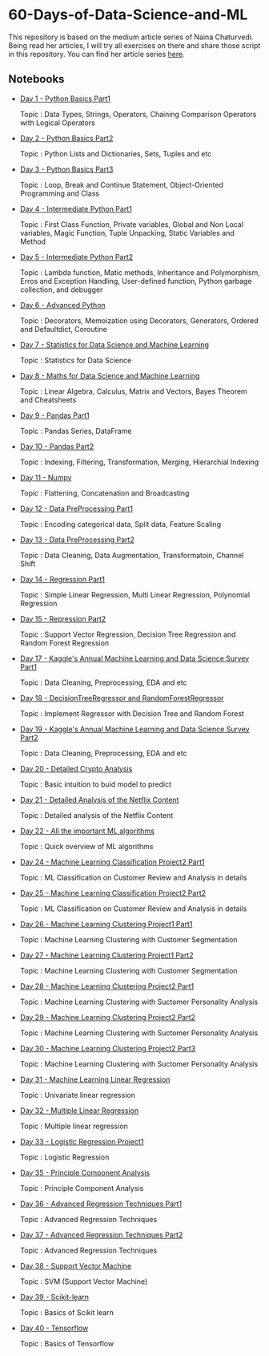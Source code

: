 # 60-Days-of-Data-Science-and-ML

This repository is based on the medium article series of Naina Chaturvedi. Being read her articles, I will try all exercises on there and share those script in this repository. You can find her article series [here](https://medium.com/coders-mojo/day-1-day-60-quick-recap-of-60-days-of-data-science-and-ml-6fc021643d1).


## Notebooks

- [Day 1 - Python Basics Part1](https://github.com/thunderstroke325/60-Days-of-Data-Science-and-ML/blob/main/Day_01_Python_Basics_Part1.ipynb)

    Topic : Data Types, Strings, Operators, Chaining Comparison Operators with Logical Operators

- [Day 2 - Python Basics Part2](https://github.com/thunderstroke325/60-Days-of-Data-Science-and-ML/blob/main/Day_02_Python_Basics_Part2.ipynb)

    Topic : Python Lists and Dictionaries, Sets, Tuples and etc

- [Day 3 - Python Basics Part3](https://github.com/thunderstroke325/60-Days-of-Data-Science-and-ML/blob/main/Day_03_Python_Basics_Part3.ipynb)

    Topic : Loop, Break and Continue Statement, Object-Oriented Programming and Class

- [Day 4 - Intermediate Python Part1](https://github.com/thunderstroke325/60-Days-of-Data-Science-and-ML/blob/main/Day_04_Intermediate_Python_Part1.ipynb)

    Topic : First Class Function, Private variables, Global and Non Local variables, Magic Function, Tuple Unpacking, Static Variables and Method

- [Day 5 - Intermediate Python Part2](https://github.com/thunderstroke325/60-Days-of-Data-Science-and-ML/blob/main/Day_05_Intermediate_Python_Part2.ipynb)

    Topic : Lambda function, Matic methods, Inheritance and Polymorphism, Erros and Exception Handling, User-defined function, Python garbage collection, and debugger

- [Day 6 - Advanced Python](https://github.com/thunderstroke325/60-Days-of-Data-Science-and-ML/blob/main/Day_06_Advanced_Python.ipynb)

    Topic : Decorators, Memoization using Decorators, Generators, Ordered and Defaultdict, Coroutine

- [Day 7 - Statistics for Data Science and Machine Learning](https://github.com/thunderstroke325/60-Days-of-Data-Science-and-ML/blob/main/Day_07_Statistics_for_Data_Science_and_Machine_Learning.ipynb)

    Topic : Statistics for Data Science

- [Day 8 - Maths for Data Science and Machine Learning](https://github.com/thunderstroke325/60-Days-of-Data-Science-and-ML/blob/main/Day_08_Maths_for_Data_Science_and_Machine_Learning.ipynb)

    Topic : Linear Algebra, Calculus, Matrix and Vectors, Bayes Theorem and Cheatsheets

- [Day 9 - Pandas Part1](https://github.com/thunderstroke325/60-Days-of-Data-Science-and-ML/blob/main/Day_09_Pandas_Part1.ipynb)

    Topic : Pandas Series, DataFrame

- [Day 10 - Pandas Part2](https://github.com/thunderstroke325/60-Days-of-Data-Science-and-ML/blob/main/Day_10_Pandas_Part2.ipynb)

    Topic : Indexing, Filtering, Transformation, Merging, Hierarchial Indexing

- [Day 11 - Numpy](https://github.com/thunderstroke325/60-Days-of-Data-Science-and-ML/blob/main/Day_11_Numpy.ipynb)

    Topic : Flattening, Concatenation and Broadcasting

- [Day 12 - Data PreProcessing Part1](https://github.com/thunderstroke325/60-Days-of-Data-Science-and-ML/blob/main/Day_12_Data_PreProcessing_Part1.ipynb)

    Topic : Encoding categorical data, Split data, Feature Scaling

- [Day 13 - Data PreProcessing Part2](https://github.com/thunderstroke325/60-Days-of-Data-Science-and-ML/blob/main/Day_13_Data_PreProcessing_Part2.ipynb)

    Topic : Data Cleaning, Data Augmentation, Transformatoin, Channel Shift

- [Day 14 - Regression Part1](https://github.com/thunderstroke325/60-Days-of-Data-Science-and-ML/blob/main/Day_14_Regression_Part1.ipynb)

    Topic : Simple Linear Regression, Multi Linear Regression, Polynomial Regression

- [Day 15 - Repression Part2](https://github.com/thunderstroke325/60-Days-of-Data-Science-and-ML/blob/main/Day_15_Regression_Part2.ipynb)

    Topic : Support Vector Regression, Decision Tree Regression and Random Forest Regression

- [Day 17 - Kaggle's Annual Machine Learning and Data Science Survey Part1](https://github.com/thunderstroke325/60-Days-of-Data-Science-and-ML/blob/main/Day_17_Kaggle%E2%80%99s_Annual_Machine_Learning_and_Data_Science_Survey_Part1.ipynb)

    Topic : Data Cleaning, Preprocessing, EDA and etc

- [Day 18 - DecisionTreeRegressor and RandomForestRegressor](https://github.com/thunderstroke325/60-Days-of-Data-Science-and-ML/blob/main/Day_18_DecisionTreeRegressor_and_RandomForestRegressor.ipynb)

    Topic : Implement Regressor with Decision Tree and Random Forest

- [Day 19 - Kaggle's Annual Machine Learning and Data Science Survey Part2](https://github.com/thunderstroke325/60-Days-of-Data-Science-and-ML/blob/main/Kaggle%27s_Annual_Machine_Learning_and_Data_Science_Survery_Part2.ipynb)

    Topic : Data Cleaning, Preprocessing, EDA and etc

- [Day 20 - Detailed Crypto Analysis](https://github.com/thunderstroke325/60-Days-of-Data-Science-and-ML/blob/main/Day_20_Detailed_Crypto_Analysis.ipynb)

    Topic : Basic intuition to buid model to predict

- [Day 21 - Detailed Analysis of the Netflix Content](https://github.com/thunderstroke325/60-Days-of-Data-Science-and-ML/blob/main/Day_21_Detailed_of_the_Netflix_Content.ipynb)

    Topic : Detailed analysis of the Netflix Content

- [Day 22 - All the important ML algorithms](https://github.com/thunderstroke325/60-Days-of-Data-Science-and-ML/blob/main/Day_22_All_the_Important_ML_algorithms.ipynb)

    Topic : Quick overview of ML algorithms

- [Day 24 - Machine Learning Classification Project2 Part1](https://github.com/thunderstroke325/60-Days-of-Data-Science-and-ML/blob/main/Day_24_Machine_Learning_Classification_Project2_Part1.ipynb)

    Topic : ML Classification on Customer Review and Analysis in details

- [Day 25 - Machine Learning Classification Project2 Part2](https://github.com/thunderstroke325/60-Days-of-Data-Science-and-ML/blob/main/Day_25_Machine_Learning_Classification_Project2_Part2.ipynb)

    Topic : ML Classification on Customer Review and Analysis in details

- [Day 26 - Machine Learning Clustering Project1 Part1](https://github.com/thunderstroke325/60-Days-of-Data-Science-and-ML/blob/main/Day_26_Machine_Learning_Clustering_Project1_Part1.ipynb)

    Topic : Machine Learning Clustering with Customer Segmentation

- [Day 27 - Machine Learning Clustering Project1 Part2](https://github.com/thunderstroke325/60-Days-of-Data-Science-and-ML/blob/main/Day_27_Machine_Learning_Clustering_Project1_Part2.ipynb)

    Topic : Machine Learning Clustering with Customer Segmentation

- [Day 28 - Machine Learning Clustering Project2 Part1](https://github.com/thunderstroke325/60-Days-of-Data-Science-and-ML/blob/main/Day_28_Machine_Learning_Clustering_Project2_Part1.ipynb)

    Topic : Machine Learning Clustering with Suctomer Personality Analysis

- [Day 29 - Machine Learning Clustering Project2 Part2](https://github.com/thunderstroke325/60-Days-of-Data-Science-and-ML/blob/main/Day_29_Machine_Learning_Clustering_Project2_Part2.ipynb)

    Topic : Machine Learning Clustering with Suctomer Personality Analysis

- [Day 30 - Machine Learning Clustering Project2 Part3](https://github.com/thunderstroke325/60-Days-of-Data-Science-and-ML/blob/main/Day_30_Machine_Learning_Clustering_Project2_Part3.ipynb)

    Topic : Machine Learning Clustering with Suctomer Personality Analysis

- [Day 31 - Machine Learning Linear Regression](https://github.com/thunderstroke325/60-Days-of-Data-Science-and-ML/blob/main/Day_31_Machine_Learning_Linear_Regression.ipynb)

    Topic : Univariate linear regression

- [Day 32 - Multiple Linear Regression](https://github.com/thunderstroke325/60-Days-of-Data-Science-and-ML/blob/main/Day_32_Multiple_Linear_Regression_.ipynb)

    Topic : Multiple linear regression

- [Day 33 - Logistic Regression Project1](https://github.com/thunderstroke325/60-Days-of-Data-Science-and-ML/blob/main/Day_33_Logistic_Regression_Project1.ipynb)

    Topic : Logistic Regression

- [Day 35 - Principle Component Analysis](https://github.com/thunderstroke325/60-Days-of-Data-Science-and-ML/blob/main/Day_35_Principal_Component_Analysis.ipynb)

    Topic : Principle Component Analysis

- [Day 36 - Advanced Regression Techniques Part1](https://github.com/thunderstroke325/60-Days-of-Data-Science-and-ML/blob/main/Day_36_Advanced_Regression_Techniques_Part1.ipynb)

    Topic : Advanced Regression Techniques

- [Day 37 - Advanced Regression Techniques Part2](https://github.com/thunderstroke325/60-Days-of-Data-Science-and-ML/blob/main/Day_37_Advanced_Regression_Techniques_Part2.ipynb)

    Topic : Advanced Regression Techniques

- [Day 38 - Support Vector Machine](https://github.com/thunderstroke325/60-Days-of-Data-Science-and-ML/blob/main/Day_38_Support_Vector_Machine.ipynb)

    Topic : SVM (Support Vector Machine)

- [Day 39 - Scikit-learn](https://github.com/thunderstroke325/60-Days-of-Data-Science-and-ML/blob/main/Day_39_Scikit_learn.ipynb)

    Topic : Basics of Scikit learn

- [Day 40 - Tensorflow](https://github.com/thunderstroke325/60-Days-of-Data-Science-and-ML/blob/main/Day_40_Tensorflow.ipynb)

    Topic : Basics of Tensorflow
